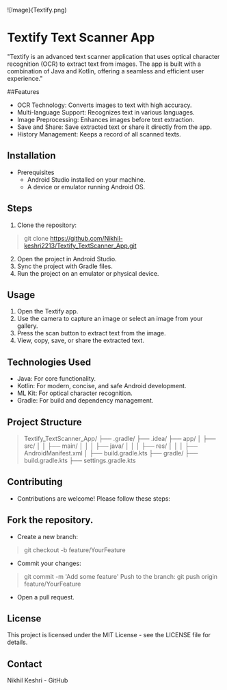 ![Image}(Textify.png)

# Textify Text Scanner App

"Textify is an advanced text scanner application that uses optical character recognition (OCR) to extract text from images. 
The app is built with a combination of Java and Kotlin, offering a seamless and efficient user experience."

##Features
- OCR Technology: Converts images to text with high accuracy.
- Multi-language Support: Recognizes text in various languages.
- Image Preprocessing: Enhances images before text extraction.
- Save and Share: Save extracted text or share it directly from the app.
- History Management: Keeps a record of all scanned texts.

## Installation
- Prerequisites
  - Android Studio installed on your machine.
  - A device or emulator running Android OS.
## Steps
1. Clone the repository:
> git clone https://github.com/Nikhil-keshri2213/Textify_TextScanner_App.git
2. Open the project in Android Studio.
3. Sync the project with Gradle files.
4. Run the project on an emulator or physical device.

## Usage
1. Open the Textify app.
2. Use the camera to capture an image or select an image from your gallery.
4. Press the scan button to extract text from the image.
5. View, copy, save, or share the extracted text.

## Technologies Used
- Java: For core functionality.
- Kotlin: For modern, concise, and safe Android development.
- ML Kit: For optical character recognition.
- Gradle: For build and dependency management.

## Project Structure
> Textify_TextScanner_App/
├── .gradle/
├── .idea/
├── app/
│   ├── src/
│   │   ├── main/
│   │   │   ├── java/
│   │   │   ├── res/
│   │   │   ├── AndroidManifest.xml
│   ├── build.gradle.kts
├── gradle/
├── build.gradle.kts
├── settings.gradle.kts

## Contributing
- Contributions are welcome! Please follow these steps:

## Fork the repository.
- Create a new branch:
> git checkout -b feature/YourFeature
- Commit your changes:
> git commit -m 'Add some feature'
Push to the branch:
> git push origin feature/YourFeature
- Open a pull request.

## License
This project is licensed under the MIT License - see the LICENSE file for details.

## Contact
Nikhil Keshri - GitHub
